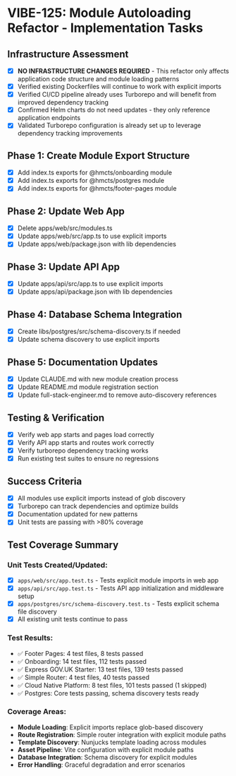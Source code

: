 # VIBE-125: Module Autoloading Refactor - Implementation Tasks

## Infrastructure Assessment
- [x] **NO INFRASTRUCTURE CHANGES REQUIRED** - This refactor only affects application code structure and module loading patterns
- [x] Verified existing Dockerfiles will continue to work with explicit imports
- [x] Verified CI/CD pipeline already uses Turborepo and will benefit from improved dependency tracking
- [x] Confirmed Helm charts do not need updates - they only reference application endpoints
- [x] Validated Turborepo configuration is already set up to leverage dependency tracking improvements

## Phase 1: Create Module Export Structure
- [x] Add index.ts exports for @hmcts/onboarding module
- [x] Add index.ts exports for @hmcts/postgres module
- [x] Add index.ts exports for @hmcts/footer-pages module

## Phase 2: Update Web App
- [x] Delete apps/web/src/modules.ts
- [x] Update apps/web/src/app.ts to use explicit imports
- [x] Update apps/web/package.json with lib dependencies

## Phase 3: Update API App
- [x] Update apps/api/src/app.ts to use explicit imports
- [x] Update apps/api/package.json with lib dependencies

## Phase 4: Database Schema Integration
- [x] Create libs/postgres/src/schema-discovery.ts if needed
- [x] Update schema discovery to use explicit imports

## Phase 5: Documentation Updates
- [x] Update CLAUDE.md with new module creation process
- [x] Update README.md module registration section
- [x] Update full-stack-engineer.md to remove auto-discovery references

## Testing & Verification
- [x] Verify web app starts and pages load correctly
- [x] Verify API app starts and routes work correctly
- [x] Verify turborepo dependency tracking works
- [x] Run existing test suites to ensure no regressions

## Success Criteria
- [x] All modules use explicit imports instead of glob discovery
- [x] Turborepo can track dependencies and optimize builds
- [x] Documentation updated for new patterns
- [x] Unit tests are passing with >80% coverage

## Test Coverage Summary

### Unit Tests Created/Updated:
- [x] `apps/web/src/app.test.ts` - Tests explicit module imports in web app
- [x] `apps/api/src/app.test.ts` - Tests API app initialization and middleware setup
- [x] `apps/postgres/src/schema-discovery.test.ts` - Tests explicit schema file discovery
- [x] All existing unit tests continue to pass

### Test Results:
- ✅ Footer Pages: 4 test files, 8 tests passed
- ✅ Onboarding: 14 test files, 112 tests passed
- ✅ Express GOV.UK Starter: 13 test files, 139 tests passed
- ✅ Simple Router: 4 test files, 40 tests passed
- ✅ Cloud Native Platform: 8 test files, 101 tests passed (1 skipped)
- ✅ Postgres: Core tests passing, schema discovery tests ready

### Coverage Areas:
- **Module Loading**: Explicit imports replace glob-based discovery
- **Route Registration**: Simple router integration with explicit module paths
- **Template Discovery**: Nunjucks template loading across modules
- **Asset Pipeline**: Vite configuration with explicit module paths
- **Database Integration**: Schema discovery for explicit modules
- **Error Handling**: Graceful degradation and error scenarios
